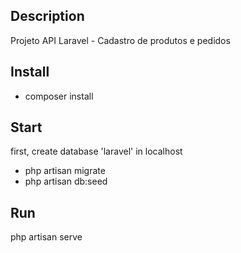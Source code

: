 ## Description

Projeto API Laravel - Cadastro de produtos e pedidos

## Install

- composer install

## Start

first, create database 'laravel' in localhost

- php artisan migrate
- php artisan db:seed

## Run

php artisan serve
